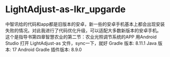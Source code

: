 # LightAdjust-as-lkr_upgarde
中智讯给的代码和app都是旧版本的安卓，新一些的安卓手机基本上都会出现安装失败的情况。对此我进行了代码优化升级，可以适配大多数新版本的安卓手机。
这个是指导书第四章智慧农业的第二节：农业光照调节系统的APP
用Android Studio 打开 LightAdjust-as 文件，sync一下，就好
Gradle 版本: 8.11.1
Java 版本: 17
Android Gradle 插件版本: 8.9.0
